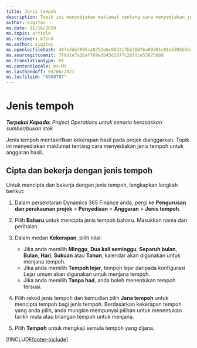 ```yaml
---
title: Jenis tempoh
description: Topik ini menyediakan maklumat tentang cara menyediakan jenis tempoh untuk anggaran hasil..
author: sigitac
ms.date: 11/16/2020
ms.topic: article
ms.reviewer: kfend
ms.author: sigitac
ms.openlocfilehash: 487e3de7895ca0752e6c9033c7bb7007ba89301c01e6205b3bc8a7d750724bc9
ms.sourcegitcommit: 7f8d1e7a16af769adb43d1877c28fdce53975db8
ms.translationtype: HT
ms.contentlocale: ms-MY
ms.lasthandoff: 08/06/2021
ms.locfileid: "6998787"
---
```

# <a name="period-types"></a>Jenis tempoh

_**Terpakai Kepada:** Project Operations untuk senario berasaskan sumber/bukan stok_

Jenis tempoh mentakrifkan kekerapan hasil pada projek dianggarkan. Topik ini menyediakan maklumat tentang cara menyediakan jenis tempoh untuk anggaran hasil.. 

## <a name="create-and-work-with-period-types"></a>Cipta dan bekerja dengan jenis tempoh
Untuk mencipta dan bekerja dengan jenis tempoh, lengkapkan langkah berikut:

1. Dalam persekitaran Dynamics 365 Finance anda, pergi ke **Pengurusan dan perakaunan projek** > **Penyediaan** > **Anggaran** > **Jenis tempoh**.
2. Pilih **Baharu** untuk mencipta jenis tempoh baharu. Masukkan nama dan perihalan.
3. Dalam medan **Kekerapan**, pilih nilai:

    - Jika anda memilih **Minggu**, **Dua kali seminggu**, **Separuh bulan**, **Bulan**, **Hari**, **Sukuan** atau **Tahun**, kalendar akan digunakan untuk menjana tempoh. 
    - Jika anda memilih **Tempoh lejar**, tempoh lejar daripada konfigurasi Lejar umum akan digunakan untuk menjana tempoh.
    - Jika anda memilih **Tanpa had**, anda boleh menentukan tempoh tersuai.
4. Pilih rekod jenis tempoh dan kemudian pilih **Jana tempoh** untuk mencipta tempoh bagi jenis tempoh. Berdasarkan kekerapan tempoh yang anda pilih, anda mungkin mempunyai pilihan untuk menentukan tarikh mula atau bilangan tempoh untuk menjana.
5. Pilih **Tempoh** untuk mengkaji semula tempoh yang dijana.



[!INCLUDE[footer-include](../includes/footer-banner.md)]